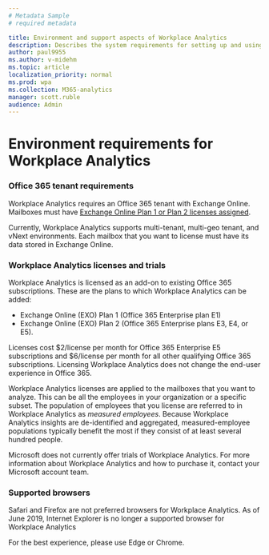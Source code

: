 ```yaml
---
# Metadata Sample
# required metadata

title: Environment and support aspects of Workplace Analytics 
description: Describes the system requirements for setting up and using Workplace Analytics
author: paul9955
ms.author: v-midehm
ms.topic: article
localization_priority: normal 
ms.prod: wpa
ms.collection: M365-analytics
manager: scott.ruble
audience: Admin
---
```


# Environment requirements for Workplace Analytics

### Office 365 tenant requirements

Workplace Analytics requires an Office 365 tenant with Exchange Online.  Mailboxes must have [Exchange Online Plan 1 or Plan 2 licenses assigned](https://products.office.com/exchange/compare-microsoft-exchange-online-plans).

Currently, Workplace Analytics supports multi-tenant, multi-geo tenant, and vNext environments. Each mailbox that you want to license must have its data stored in Exchange Online.

### Workplace Analytics licenses and trials

Workplace Analytics is licensed as an add-on to existing Office 365 subscriptions. These are the plans to which Workplace Analytics can be added: 

 * Exchange Online (EXO) Plan 1 (Office 365 Enterprise plan E1)
 * Exchange Online (EXO) Plan 2 (Office 365 Enterprise plans E3, E4, or E5).

Licenses cost $2/license per month for Office 365 Enterprise E5 subscriptions and $6/license per month for all other qualifying Office 365 subscriptions. Licensing Workplace Analytics does not change the end-user experience in Office 365.

Workplace Analytics licenses are applied to the mailboxes that you want to analyze. This can be all the employees in your organization or a specific subset. The population of employees that you license are referred to in Workplace Analytics as _measured employees_. Because Workplace Analytics insights are de-identified and aggregated, measured-employee populations typically benefit the most if they consist of at least several hundred people.

Microsoft does not currently offer trials of Workplace Analytics. For more information about Workplace Analytics and how to purchase it, contact your Microsoft account team. 

### Supported browsers

Safari and Firefox are not preferred browsers for Workplace Analytics. As of June 2019, Internet Explorer is no longer a supported browser for Workplace Analytics 

For the best experience, please use Edge or Chrome.

<!-- REMOVING FOR NOW 
### FastTrack qualification

FastTrack services for Workplace Analytics onboarding and training are available to customers who purchase at least 1,000 licenses.
-->